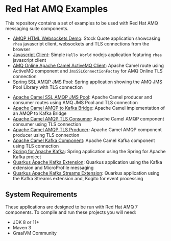 # Red Hat AMQ Examples

This repository contains a set of examples to be used with Red Hat AMQ messaging suite components.

* [AMQP HTML Websockets Demo](amq-html-demo): Stock Quote application showcasing `rhea` javascript client, websockets and TLS connections from the browser
* [Javascript Client](amq-js-demo): Simple `Hello World` nodejs application featuring `rhea` javascript client
* [AMQ Online Apache Camel ActiveMQ Client](amq-online-client): Apache Camel route using ActiveMQ component and `JmsSSLConnectionFactoy` for AMQ Online TLS connection
* [Spring SSL AMQP JMS Pool](amqp-jms-ssl): Spring application showing the AMQ JMS Pool Library with TLS connection
<!--* [AMQP Quarkus Client](amqp-quarkus)-->
* [Apache Camel SSL AMQP JMS Pool](camel-amqp-demo): Apache Camel producer and consumer routes using AMQ JMS Pool and TLS connection
* [Apache Camel AMQP to Kafka Bridge](camel-amqp-kafka-bridge): Apache Camel implementation of an AMQP to Kafka Bridge
* [Apache Camel AMQP TLS Consumer](camel-amqp-tls-consumer): Apache Camel AMQP component consumer using TLS connection
* [Apache Camel AMQP TLS Producer](camel-amqp-tls-producer): Apache Camel AMQP component producer using TLS connection
* [Apache Camel Kafka Component](camel-kafka-demo): Apache Camel Kafka component using TLS connection
* [Spring for Apache Kafka](kafka-demo): Spring application using the Spring for Apache Kafka project
* [Quarkus Apache Kafka Extension](kafka-quarkus-producer): Quarkus application using the Kafka extension and MicroProfile messaging
* [Quarkus Apache Kafka Streams Extension](kafka-streams-quarkus-rideshare): Quarkus application using the Kafka Streams extension and, Kogito for event processing
<!--* [MQTT HTML Demo](mqtt-html-demo)-->

## System Requirements

These applications are designed to be run with Red Hat AMQ 7 components. To compile and run these projects you will need:

* JDK 8 or 11+
* Maven 3
* GraalVM Community